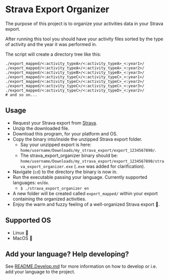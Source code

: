 # Strava Export Organizer

The purpose of this project is to organize your activities data in your Strava export. 

After running this tool you should have your activity files sorted by the type of activity and the year it was performed in. 

The script will create a directory tree like this:

```text
./export_mapped/<:activity_typeA>/<:activity_typeA>_<:year1>/
./export_mapped/<:activity_typeA>/<:activity_typeA>_<:year2>/
./export_mapped/<:activity_typeB>/<:activity_typeB>_<:year3>/
./export_mapped/<:activity_typeC>/<:activity_typeC>_<:year1>/
./export_mapped/<:activity_typeC>/<:activity_typeC>_<:year2>/
./export_mapped/<:activity_typeC>/<:activity_typeC>_<:year3>/
./export_mapped/<:activity_typeC>/<:activity_typeD>_<:year2>/
# and so on...
```

## Usage

- Request your Strava export from [Strava](https://www.strava.com/).
- Unzip the downloaded file.
- Download this program, for your platform and OS.
- Copy the binary into/inside the unzipped Strava export folder.
  - Say your unzipped export is here: `home/username/Downloads/my_strava_export/export_1234567890/`.
  - The strava_export_organizer binary should be: 
    `home/username/Downloads/my_strava_export/export_1234567890/strava_export_organizer.exe`
    (`.exe` was added for clarification).
- Navigate (`cd`) to the directory the binary is now in.
- Run the executable passing your language. Currently supported languages: `en`/`de`.
  - `$ ./strava_export_organizer en`
- A new folder will be created called `export_mapped/` within your export containing the organized activities.
- Enjoy the warm and fuzzy feeling of a well-organized Strava export 🧘.

## Supported OS

- Linux 🐧
- MacOS 🍎

## Add your language? Help developing?

See [README.Develop.md](./README.Develop.md) for more information on how to develop or i.e. add your language to the project.

